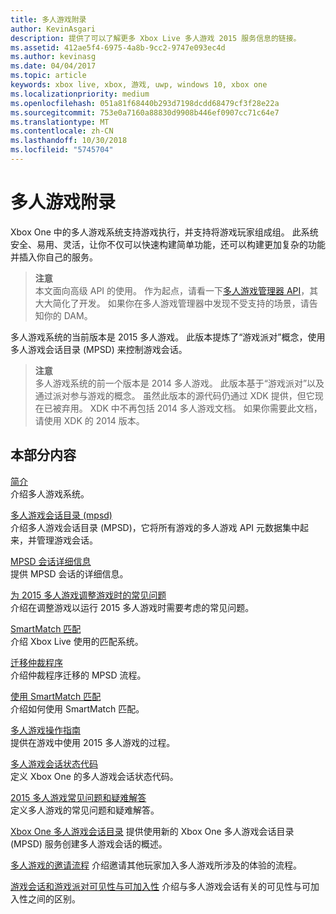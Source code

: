 ```yaml
---
title: 多人游戏附录
author: KevinAsgari
description: 提供了可以了解更多 Xbox Live 多人游戏 2015 服务信息的链接。
ms.assetid: 412ae5f4-6975-4a8b-9cc2-9747e093ec4d
ms.author: kevinasg
ms.date: 04/04/2017
ms.topic: article
keywords: xbox live, xbox, 游戏, uwp, windows 10, xbox one
ms.localizationpriority: medium
ms.openlocfilehash: 051a81f68440b293d7198dcdd68479cf3f28e22a
ms.sourcegitcommit: 753e0a7160a88830d9908b446ef0907cc71c64e7
ms.translationtype: MT
ms.contentlocale: zh-CN
ms.lasthandoff: 10/30/2018
ms.locfileid: "5745704"
---
```

# <a name="multiplayer-appendix"></a>多人游戏附录

Xbox One 中的多人游戏系统支持游戏执行，并支持将游戏玩家组成组。 此系统安全、易用、灵活，让你不仅可以快速构建简单功能，还可以构建更加复杂的功能并插入你自己的服务。

> **注意**  
本文面向高级 API 的使用。  作为起点，请看一下[多人游戏管理器 API](../multiplayer-manager.md)，其大大简化了开发。  如果你在多人游戏管理器中发现不受支持的场景，请告知你的 DAM。

多人游戏系统的当前版本是 2015 多人游戏。 此版本提炼了“游戏派对”概念，使用多人游戏会话目录 (MPSD) 来控制游戏会话。

> **注意**  
多人游戏系统的前一个版本是 2014 多人游戏。 此版本基于“游戏派对”以及通过派对参与游戏的概念。 虽然此版本的源代码仍通过 XDK 提供，但它现在已被弃用。 XDK 中不再包括 2014 多人游戏文档。 如果你需要此文档，请使用 XDK 的 2014 版本。


## <a name="in-this-section"></a>本部分内容

[简介](introduction-to-the-multiplayer-system.md)  
介绍多人游戏系统。

[多人游戏会话目录 (mpsd)](multiplayer-session-directory.md)  
介绍多人游戏会话目录 (MPSD)，它将所有游戏的多人游戏 API 元数据集中起来，并管理游戏会话。

[MPSD 会话详细信息](mpsd-session-details.md)  
提供 MPSD 会话的详细信息。

[为 2015 多人游戏调整游戏时的常见问题](common-issues-when-adapting-multiplayer.md)  
介绍在调整游戏以运行 2015 多人游戏时需要考虑的常见问题。

[SmartMatch 匹配](smartmatch-matchmaking.md)  
介绍 Xbox Live 使用的匹配系统。

[迁移仲裁程序](migrating-an-arbiter.md)  
介绍仲裁程序迁移的 MPSD 流程。

[使用 SmartMatch 匹配](using-smartmatch-matchmaking.md)  
介绍如何使用 SmartMatch 匹配。

[多人游戏操作指南](multiplayer-how-tos.md)  
提供在游戏中使用 2015 多人游戏的过程。

[多人游戏会话状态代码](multiplayer-session-status-codes.md)  
定义 Xbox One 的多人游戏会话状态代码。

[2015 多人游戏常见问题和疑难解答](multiplayer-2015-faq.md)  
定义多人游戏的常见问题和疑难解答。

[Xbox One 多人游戏会话目录](xbox-one-multiplayer-session-directory.md) 提供使用新的 Xbox One 多人游戏会话目录 (MPSD) 服务创建多人游戏会话的概述。

[多人游戏的邀请流程](flows-for-multiplayer-game-invites.md) 介绍邀请其他玩家加入多人游戏所涉及的体验的流程。

[游戏会话和游戏派对可见性与可加入性](game-session-and-game-party-visibility-and-joinability.md) 介绍与多人游戏会话有关的可见性与可加入性之间的区别。
